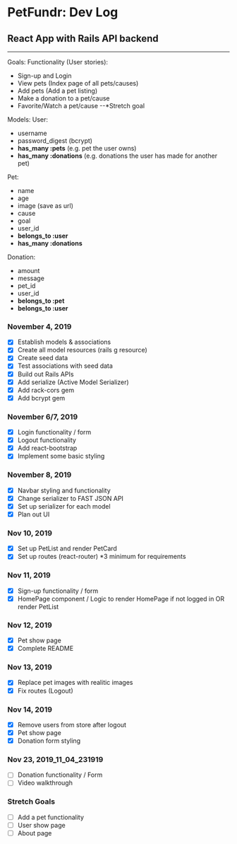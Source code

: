 # PetFundr: Dev Log

## React App with Rails API backend

---

Goals:
Functionality (User stories):

- Sign-up and Login
- View pets (Index page of all pets/causes)
- Add pets (Add a pet listing)
- Make a donation to a pet/cause
- Favorite/Watch a pet/cause --\*Stretch goal

Models:
User:

- username
- password_digest (bcrypt)
- **has_many :pets** (e.g. pet the user owns)
- **has_many :donations** (e.g. donations the user has made for another pet)

Pet:

- name
- age
- image (save as url)
- cause
- goal
- user_id
- **belongs_to :user**
- **has_many :donations**

Donation:

- amount
- message
- pet_id
- user_id
- **belongs_to :pet**
- **belongs_to :user**

### November 4, 2019

- [x] Establish models & associations
- [x] Create all model resources (rails g resource)
- [x] Create seed data
- [x] Test associations with seed data
- [x] Build out Rails APIs
- [x] Add serialize (Active Model Serializer)
- [x] Add rack-cors gem
- [x] Add bcrypt gem

### November 6/7, 2019

- [x] Login functionality / form
- [x] Logout functionality
- [x] Add react-bootstrap
- [x] Implement some basic styling

### November 8, 2019

- [x] Navbar styling and functionality
- [x] Change serializer to FAST JSON API
- [x] Set up serializer for each model
- [x] Plan out UI

### Nov 10, 2019

- [x] Set up PetList and render PetCard
- [x] Set up routes (react-router) \*3 minimum for requirements

### Nov 11, 2019

- [x] Sign-up functionality / form
- [x] HomePage component / Logic to render HomePage if not logged in OR render PetList

### Nov 12, 2019

- [x] Pet show page
- [x] Complete README

### Nov 13, 2019

- [x] Replace pet images with realitic images
- [x] Fix routes (Logout)

### Nov 14, 2019

- [x] Remove users from store after logout
- [x] Pet show page
- [x] Donation form styling

### Nov 23, 2019_11_04_231919
- [ ] Donation functionality / Form
- [ ] Video walkthrough

### Stretch Goals

- [ ] Add a pet functionality
- [ ] User show page
- [ ] About page
